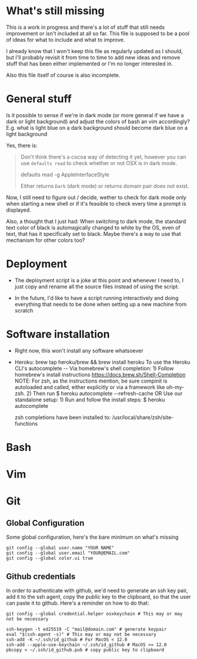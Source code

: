 # What's still missing

This is a work in progress and there's a lot of stuff that still
needs improvement or isn't included at all so far. 
This file is supposed to be a pool of ideas for what to include and what to improve.

I already know that I won't keep this file as regularly updated as I should,
but I'll probably revisit it from time to time to add new ideas and remove
stuff that has been either implemented or I'm no longer interested in.

Also this file itself of course is also incomplete.

# General stuff

Is it possible to sense if we're in dark mode
(or more general if we have a dark or light background) and adjust the colors
of bash an vim accordingly? E.g. what is light blue on a dark background should
become dark blue on a light background

Yes, there is:

> Don't think there's a cocoa way of detecting it yet, however you can use `defaults read` to check whether or not OSX is in dark mode.
>
>    defaults read -g AppleInterfaceStyle
>
> Either returns `Dark` (dark mode) or returns domain pair does not exist.

Now, I still need to figure out / decide, wether to check for dark mode
only when starting a new shell or if it's feasible to check every time a
prompt is displayed.

Also, a thought that I just had: When switching to dark mode, the standard
text color of black is automagically changed to white by the OS, even of
text, that has it specifically set to black. Maybe there's a way to use
that mechanism for other colors too?

# Deployment

- The deployment script is a joke at this point and whenever I need to,
I just copy and rename all the source files instead of using the script.

- In the future, I'd like to have a script running interactively and doing
everything that needs to be done when setting up a new machine from scratch

# Software installation

- Right now, this won't install any software whatsoever

- Heroku: brew tap heroku/brew && brew install heroku
    To use the Heroku CLI's autocomplete --
      Via homebrew's shell completion:
        1) Follow homebrew's install instructions https://docs.brew.sh/Shell-Completion
            NOTE: For zsh, as the instructions mention, be sure compinit is autoloaded
                  and called, either explicitly or via a framework like oh-my-zsh.
        2) Then run
          $ heroku autocomplete --refresh-cache
      OR
      Use our standalone setup:
        1) Run and follow the install steps:
          $ heroku autocomplete

    zsh completions have been installed to:
      /usr/local/share/zsh/site-functions

# Bash

# Vim

# Git

## Global Configuration

Some global configuration, here's the bare minimum on what's missing

    git config --global user.name "YOUR NAME"
    git config --global user.email "YOUR@EMAIL.com"
    git config --global color.ui true

## Github credentials

In order to authenticate with github, we'd need to generate an ssh key pair, add it to the ssh agent,
copy the public key to the clipboard, so that the user can paste it to github.
Here's a reminder on how to do that:

    git config --global credential.helper osxkeychain # This may or may not be necessary

    ssh-keygen -t ed25519 -C "mail@domain.com" # generate keypair
    eval "$(ssh-agent -s)" # This may or may not be necessary
    ssh-add -K ~/.ssh/id_github # For MacOS < 12.0
    ssh-add --apple-use-keychain ~/.ssh/id_github # MacOS >= 12.0
    pbcopy < ~/.ssh/id_github.pub # copy public key to clipboard

